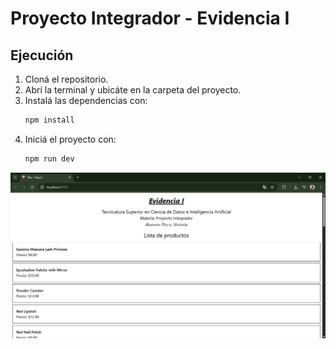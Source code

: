 # Proyecto Integrador - Evidencia I

## Ejecución

1. Cloná el repositorio.
2. Abrí la terminal y ubicáte en la carpeta del proyecto.
3. Instalá las dependencias con:
    ```bash
    npm install
    ```
4. Iniciá el proyecto con:
    ```bash
    npm run dev
    ```

![Captura de pantalla](image.png)